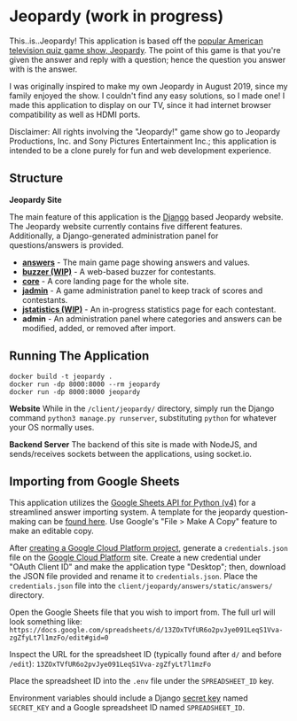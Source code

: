 # Jeopardy (work in progress)
This..is..Jeopardy! This application is based off the [popular American television quiz game show, Jeopardy](https://en.wikipedia.org/wiki/Jeopardy!). The point of this game is that you're given the answer and reply with a question; hence the question you answer with is the answer.

I was originally inspired to make my own Jeopardy in August 2019, since my family enjoyed the show. I couldn't find any easy solutions, so I made one! I made this application to display on our TV, since it had internet browser compatibility as well as HDMI ports.

Disclaimer: All rights involving the "Jeopardy!" game show go to Jeopardy Productions, Inc. and Sony Pictures Entertainment Inc.; this application is intended to be a clone purely for fun and web development experience.

## Structure
**Jeopardy Site**

The main feature of this application is the [Django](https://www.djangoproject.com) based Jeopardy website. The Jeopardy website currently contains five different features. Additionally, a Django-generated administration panel for questions/answers is provided.
- [**answers**](https://github.com/ezrichards/jeopardy/tree/main/client/jeopardy/answers) - The main game page showing answers and values.
- [**buzzer (WIP)**](https://github.com/ezrichards/jeopardy/tree/main/client/jeopardy/buzzer) - A web-based buzzer for contestants.
- [**core**](https://github.com/ezrichards/jeopardy/tree/main/client/jeopardy/core) - A core landing page for the whole site.
- [**jadmin**](https://github.com/ezrichards/jeopardy/tree/main/client/jeopardy/jadmin) - A game administration panel to keep track of scores and contestants.
- [**jstatistics (WIP)**](https://github.com/ezrichards/jeopardy/tree/main/client/jeopardy/jstatistics) - An in-progress statistics page for each contestant.
- **admin** - An administration panel where categories and answers can be modified, added, or removed after import.

## Running The Application

```
docker build -t jeopardy .
docker run -dp 8000:8000 --rm jeopardy
docker run -dp 8000:8000 jeopardy
```

**Website**
While in the `/client/jeopardy/` directory, simply run the Django command `python3 manage.py runserver`, substituting `python` for whatever your OS normally uses.

**Backend Server**
The backend of this site is made with NodeJS, and sends/receives sockets between the applications, using socket.io.

## Importing from Google Sheets
This application utilizes the [Google Sheets API for Python (v4)](https://developers.google.com/sheets/api/quickstart/python) for a  streamlined answer importing system. A template for the jeopardy question-making can be [found here](https://docs.google.com/spreadsheets/d/1kFi30-9767fQXkeUFy7eEu5M052X_tSRuffsF2dPjec/edit?usp=sharing). Use Google's "File > Make A Copy" feature to make an editable copy.

After [creating a Google Cloud Platform project](https://cloud.google.com/resource-manager/docs/creating-managing-projects), generate a `credentials.json` file on the [Google Cloud Platform](https://console.cloud.google.com/apis/credentials) site. Create a new credential under "OAuth Client ID" and make the application type "Desktop"; then, download the JSON file provided and rename it to `credentials.json`. Place the `credentials.json` file into the `client/jeopardy/answers/static/answers/` directory.

Open the Google Sheets file that you wish to import from. The full url will look something like:
`https://docs.google.com/spreadsheets/d/13ZOxTVfUR6o2pvJye091LeqS1Vva-zgZfyLt7l1mzFo/edit#gid=0`

Inspect the URL for the spreadsheet ID (typically found after `d/` and before `/edit`):
`13ZOxTVfUR6o2pvJye091LeqS1Vva-zgZfyLt7l1mzFo`

Place the spreadsheet ID into the `.env` file under the `SPREADSHEET_ID` key.

Environment variables should include a Django [secret key](https://saasitive.com/tutorial/generate-django-secret-key/) named `SECRET_KEY` and a Google spreadsheet ID named `SPREADSHEET_ID`.